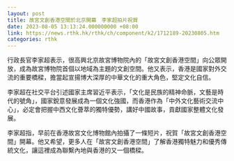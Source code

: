 ```yaml
---
layout: post
title: 故宮文創香港空間於北京開幕　李家超拍片祝賀
date: 2023-08-05 13:13:24.000000000 +08:00
link: https://news.rthk.hk/rthk/ch/component/k2/1712189-20230805.htm
categories: rthk
---
```


行政長官李家超表示，很高興北京故宮博物院內的「故宮文創香港空間」向公眾開放，成為故宮博物院首個以地域為主題的文創空間。他又表示，香港是國家對外交流的重要橋樑，擔當起宣揚博大深厚的中華文化的重大角色，堅定文化自信。

李家超在社交平台引述國家主席習近平表示，「文化是民族的精神命脈，文藝是時代的號角」，國家銳意發展成為一個文化強國，而香港作為「中外文化藝術交流中心」，必定會把握中西文化薈萃的獨特優勢，講好中國故事，貢獻國家整體文化發展。

李家超指，早前在香港故宮文化博物館內拍攝了一條短片，祝賀「故宮文創香港空間」開幕。他又希望，更多人在「故宮文創香港空間」了解香港獨特魅力和優秀傳統文化，讓這裡成為聯繫內地與香港的又一個橋樑。
